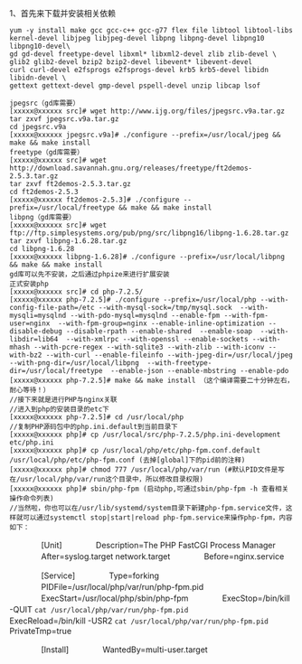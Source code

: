 1、首先来下载并安装相关依赖

    yum -y install make gcc gcc-c++ gcc-g77 flex file libtool libtool-libs kernel-devel libjpeg libjpeg-devel libpng libpng-devel libpng10 libpng10-devel\
    gd gd-devel freetype-devel libxml* libxml2-devel zlib zlib-devel \
    glib2 glib2-devel bzip2 bzip2-devel libevent* libevent-devel 
    curl curl-devel e2fsprogs e2fsprogs-devel krb5 krb5-devel libidn libidn-devel \
    gettext gettext-devel gmp-devel pspell-devel unzip libcap lsof
      
    jpegsrc（gd库需要）
    [xxxxx@xxxxxx src]# wget http://www.ijg.org/files/jpegsrc.v9a.tar.gz
    tar zxvf jpegsrc.v9a.tar.gz
    cd jpegsrc.v9a
    [xxxxx@xxxxxx jpegsrc.v9a]# ./configure --prefix=/usr/local/jpeg && make && make install
    freetype（gd库需要） 
    [xxxxx@xxxxxx src]# wget http://download.savannah.gnu.org/releases/freetype/ft2demos-2.5.3.tar.gz
    tar zxvf ft2demos-2.5.3.tar.gz
    cd ft2demos-2.5.3
    [xxxxx@xxxxxx ft2demos-2.5.3]# ./configure --prefix=/usr/local/freetype && make && make install
    libpng（gd库需要）
    [xxxxx@xxxxxx src]# wget ftp://ftp.simplesystems.org/pub/png/src/libpng16/libpng-1.6.28.tar.gz
    tar zxvf libpng-1.6.28.tar.gz
    cd libpng-1.6.28
    [xxxxx@xxxxxx libpng-1.6.28]# ./configure --prefix=/usr/local/libpng && make && make install
    gd库可以先不安装，之后通过phpize来进行扩展安装
    正式安装php
    [xxxxx@xxxxxx src]# cd php-7.2.5/
    [xxxxx@xxxxxx php-7.2.5]# ./configure --prefix=/usr/local/php --with-config-file-path=/etc --with-mysql-sock=/tmp/mysql.sock  --with-mysqli=mysqlnd --with-pdo-mysql=mysqlnd --enable-fpm --with-fpm-user=nginx  --with-fpm-group=nginx --enable-inline-optimization --disable-debug --disable-rpath --enable-shared  --enable-soap  --with-libdir=lib64  --with-xmlrpc --with-openssl --enable-sockets --with-mhash --with-pcre-regex --with-sqlite3 --with-zlib --with-iconv --with-bz2 --with-curl --enable-fileinfo --with-jpeg-dir=/usr/local/jpeg --with-png-dir=/usr/local/libpng  --with-freetype-dir=/usr/local/freetype  --enable-json --enable-mbstring --enable-pdo
    [xxxxx@xxxxxx php-7.2.5]# make && make install （这个编译需要二十分钟左右，耐心等待！）
    //接下来就是进行PHP与nginx关联
    //进入到php的安装目录的etc下
    [xxxxx@xxxxxx php-7.2.5]# cd /usr/local/php
    //复制PHP源码包中的php.ini.default到当前目录下
    [xxxxx@xxxxxx php]# cp /usr/local/src/php-7.2.5/php.ini-development etc/php.ini
    [xxxxx@xxxxxx php]# cp /usr/local/php/etc/php-fpm.conf.default /usr/local/php/etc/php-fpm.conf (去掉[global]下的pid前的注释)
    [xxxxx@xxxxxx php]# chmod 777 /usr/local/php/var/run (#默认PID文件是写在/usr/local/php/var/run这个目录中，所以修改目录权限)
    [xxxxx@xxxxxx php]# sbin/php-fpm (启动php,可通过sbin/php-fpm -h 查看相关操作命令列表)
    //当然啦，你也可以在/usr/lib/systemd/system目录下新建php-fpm.service文件，这样就可以通过systemctl stop|start|reload php-fpm.service来操作php-fpm，内容如下：
　　　　[Unit]
　　　　Description=The PHP FastCGI Process Manager
　　　　After=syslog.target network.target
　　　　Before=nginx.service

　　　　[Service]
　　　　Type=forking
　　　　PIDFile=/usr/local/php/var/run/php-fpm.pid
　　　　ExecStart=/usr/local/php/sbin/php-fpm
　　　　ExecStop=/bin/kill -QUIT `cat /usr/local/php/var/run/php-fpm.pid`
　　　　ExecReload=/bin/kill -USR2 `cat /usr/local/php/var/run/php-fpm.pid`
　　　　PrivateTmp=true

　　　　[Install]
　　　　WantedBy=multi-user.target